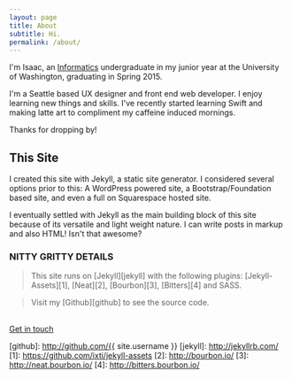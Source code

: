 ```yaml
---
layout: page
title: About
subtitle: Hi.
permalink: /about/
---
```


I'm Isaac, an [Informatics][info] undergraduate in my junior year at the University of Washington, graduating in Spring 2015.

I'm a Seattle based UX designer and front end web developer. I enjoy learning new things and skills. I've recently started learning Swift and making latte art to compliment my caffeine induced mornings. 

Thanks for dropping by!

## This Site
I created this site with Jekyll, a static site generator. I considered several options prior to this: A WordPress powered site, a Bootstrap/Foundation based site, and even a full on Squarespace hosted site. 

I eventually settled with Jekyll as the main building block of this site because of its versatile and light weight nature. I can write posts in markup and also HTML! Isn't that awesome? 

<div class="skills">
	<h3>NITTY GRITTY DETAILS</h3>
</div>

> This site runs on [Jekyll][jekyll] with the following plugins: [Jekyll-Assets][1], [Neat][2], [Bourbon][3], [Bitters][4] and SASS. 

> Visit my [Github][github] to see the source code.

<br>

<a href="mailto:kuek.isaac@gmail.com" class="button">
	Get in touch
</a>

[info]: https://ischool.uw.edu/
[github]: http://github.com/{{ site.username }}
[jekyll]: http://jekyllrb.com/
[1]: https://github.com/ixti/jekyll-assets
[2]: http://bourbon.io/
[3]: http://neat.bourbon.io/
[4]: http://bitters.bourbon.io/
